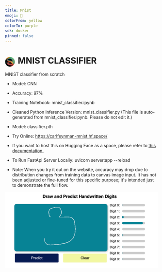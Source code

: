 ```yaml
---
title: Mnist
emoji: 🐢
colorFrom: yellow
colorTo: purple
sdk: docker
pinned: false
---
```


# <img src="/static/favicon.png" alt="Logo" style="float: left; margin-right: 10px; border-radius:100%;margin-top:5px" />  MNIST CLASSIFIER
MNIST classifier from scratch
* Model: CNN
* Accuracy: 97%

* Training Notebook: mnist_classifier.ipynb
  
* Cleaned Python Inference Version: mnist_classifier.py (This file is auto-generated from mnist_classifier.ipynb. Please do not edit it.)

* Model: classifier.pth

* Try Online: https://carlfeynman-mnist.hf.space/

* If you want to host this on Hugging Face as a space, please refer to [this documentation.](https://huggingface.co/docs/hub/spaces-sdks-docker-first-demo)

* To Run FastApi Server Locally: uvicorn server:app --reload
  
* Note: When you try it out on the website, accuracy may drop due to distribution changes from training data to canvas image input. It has not been adjusted or fine-tuned for this specific purpose; it's intended just to demonstrate the full flow.
   
![site_screenshot](/static/site_screenshot.png)
